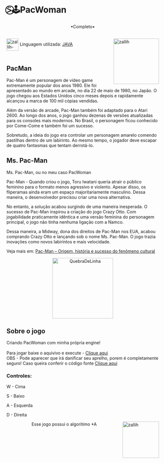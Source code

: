 # ⍩⃝🕹PacWoman

 <p align="middle"> •Completo• </p>
<div style="display: inline_block"><br>
  <img align="right" alt="zallih" width="150" src="https://media.discordapp.net/attachments/783761333358166056/872618413040730133/WhatsApp_Image_2021-08-04_at_19.42.37.jpeg?width=370&height=370">
  <img align="center" alt="zallih-JAVA" height="40" width="40" src="https://cdn.jsdelivr.net/gh/devicons/devicon/icons/java/java-original.svg">
  Linguagem utilizada: <a href="https://www.java.com/">JAVA</a><br><br>
</div>

<div>
  <h2>PacMan</h2>
Pac-Man é um personagem de vídeo game extremamente popular dos anos 1980. Ele foi apresentado ao mundo em arcade, no dia 22 de maio de 1980, no Japão. O jogo chegou aos Estados Unidos cinco meses depois e rapidamente alcançou a marca de 100 mil cópias vendidas.

Além da versão de arcade, Pac-Man também foi adaptado para o Atari 2600. Ao longo dos anos, o jogo ganhou dezenas de versões atualizadas para os consoles mais modernos. No Brasil, o personagem ficou conhecido por Come-Come e também foi um sucesso.

Sobretudo, a ideia do jogo era controlar um personagem amarelo comendo pastilhas dentro de um labirinto. Ao mesmo tempo, o jogador deve escapar de quatro fantasmas que tentam derrotá-lo.
</div>

<div>
  <h2>Ms. Pac-Man</h2>
  Ms. Pac-Man, ou no meu caso PacWoman
  
Pac-Man - Quando criou o jogo, Toru Iwatani queria atrair o público feminino para o formato menos agressivo e violento. Apesar disso, os fliperamas ainda eram um espaço majoritariamente masculino. Dessa maneira, o desenvolvedor precisou criar uma nova alternativa.

No entanto, a solução acabou surgindo de uma maneira inesperada. O sucesso de Pac-Man inspirou a criação do jogo Crazy Otto. Com jogabilidade praticamente idêntica e uma versão feminina do personagem principal, o jogo não tinha nenhuma ligação com a Namco.

Dessa maneira, a Midway, dona dos direitos de Pac-Man nos EUA, acabou comprando Crazy Otto e lançando sob o nome Ms. Pac-Man. O jogo trazia inovações como novos labirintos e mais velocidade.
  
  
  
  Veja mais em: <a href="https://segredosdomundo.r7.com/pac-man-historia/">Pac-Man – Origem, história e sucesso do fenômeno cultural</a>
</div>

  <p align="middle">
  <img width="200" alt="QuebraDeLinha" src="https://media.discordapp.net/attachments/783761333358166056/875852044928425984/divider-2461548_640.png">
  </p>

<div>
  <h2>Sobre o jogo</h2>
  
  Criando PacWoman com minha própria engine!
   <br><br>
  Para jogar baixe o aquivivo e execute - <a href="https://github.com/zallih/PacWoman/blob/main/PacWoman.jar?raw=true">Clique aqui </a>
  <br>
  OBS - Pode aparecer que irá danificar seu aprelho, porem é completamente seguro! Caso queira conferir o código fonte <a href="https://github.com/zallih/PacWoman/tree/main/PacWoman"> Clique aqui </a>
  
  <h3>Controles:</h3>
  
  W - Cima
  
  S - Baixo 
  
  A - Esquerda
  
  D - Direita
</div>

  <img align="right" alt="zallih" width="120" src="https://cdn.discordapp.com/attachments/882354770709479427/885547375156944906/my-octocat-1631200526625.png">
 <p align="middle">  Esse jogo possui o algoritimo *A</p>
